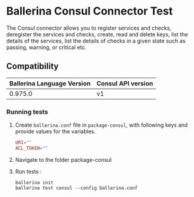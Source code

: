 # Ballerina Consul Connector Test

The Consul connector allows you to register services and checks, deregister the services and checks, create, read and 
delete keys, list the details of the services, list the details of checks in a given state such as passing, warning, 
or critical etc.

## Compatibility
| Ballerina Language Version | Consul API version  |
| -------------------------- | ------------------- |
|  0.975.0                   | v1                  |


### Running tests

1. Create `ballerina.conf` file in `package-consul`, with following keys and provide values for the variables.

    ```.conf
    URI=""
    ACL_TOKEN=""
    ```

2. Navigate to the folder package-consul

3. Run tests :

    ```shell
    ballerina init
    ballerina test consul --config ballerina.conf
    ```
